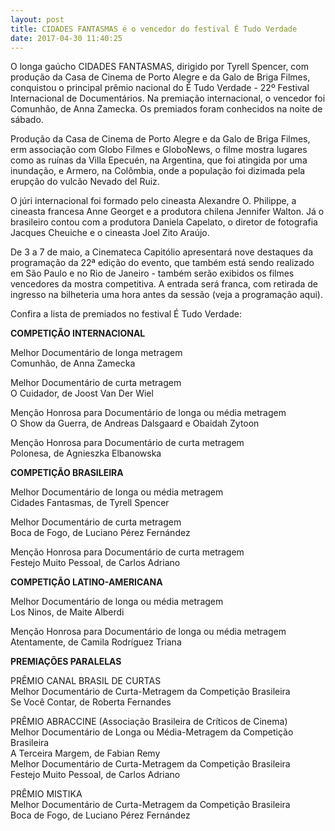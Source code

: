 ```yaml
---
layout: post
title: CIDADES FANTASMAS é o vencedor do festival É Tudo Verdade
date: 2017-04-30 11:40:25
---
```

O longa gaúcho CIDADES FANTASMAS, dirigido por Tyrell Spencer, com produção da Casa de Cinema de Porto Alegre e da Galo de Briga Filmes, conquistou o principal prêmio nacional do É Tudo Verdade - 22º Festival Internacional de Documentários. Na premiação internacional, o vencedor foi Comunhão, de Anna Zamecka. Os premiados foram conhecidos na noite de sábado.

Produção da Casa de Cinema de Porto Alegre e da Galo de Briga Filmes, erm associação com Globo Filmes e GloboNews, o filme mostra lugares como as ruínas da Villa Epecuén, na Argentina, que foi atingida por uma inundação, e Armero, na Colômbia, onde a população foi dizimada pela erupção do vulcão Nevado del Ruiz.

O júri internacional foi formado pelo cineasta Alexandre O. Philippe, a cineasta francesa Anne Georget e a produtora chilena Jennifer Walton. Já o brasileiro contou com a produtora Daniela Capelato, o diretor de fotografia Jacques Cheuiche e o cineasta Joel Zito Araújo.

De 3 a 7 de maio, a Cinemateca Capitólio apresentará nove destaques da programação da 22ª edição do evento, que também está sendo realizado em São Paulo e no Rio de Janeiro - também serão exibidos os filmes vencedores da mostra competitiva. A entrada será franca, com retirada de ingresso na bilheteria uma hora antes da sessão (veja a programação aqui).

Confira a lista de premiados no festival É Tudo Verdade:

**COMPETIÇÃO INTERNACIONAL**

Melhor Documentário de longa metragem\
Comunhão, de Anna Zamecka

Melhor Documentário de curta metragem\
O Cuidador, de Joost Van Der Wiel

Menção Honrosa para Documentário de longa ou média metragem\
O Show da Guerra, de Andreas Dalsgaard e Obaidah Zytoon

Menção Honrosa para Documentário de curta metragem\
Polonesa, de Agnieszka Elbanowska

**COMPETIÇÃO BRASILEIRA**

Melhor Documentário de longa ou média metragem\
Cidades Fantasmas, de Tyrell Spencer

Melhor Documentário de curta metragem\
Boca de Fogo, de Luciano Pérez Fernández

Menção Honrosa para Documentário de curta metragem\
Festejo Muito Pessoal, de Carlos Adriano

**COMPETIÇÃO LATINO-AMERICANA**

Melhor Documentário de longa ou média metragem\
Los Ninos, de Maite Alberdi

Menção Honrosa para Documentário de longa ou média metragem\
Atentamente, de Camila Rodríguez Triana

**PREMIAÇÕES PARALELAS**

PRÊMIO CANAL BRASIL DE CURTAS\
Melhor Documentário de Curta-Metragem da Competição Brasileira\
Se Você Contar, de Roberta Fernandes

PRÊMIO ABRACCINE (Associação Brasileira de Críticos de Cinema)\
Melhor Documentário de Longa ou Média-Metragem da Competição Brasileira\
A Terceira Margem, de Fabian Remy\
Melhor Documentário de Curta-Metragem da Competição Brasileira\
Festejo Muito Pessoal, de Carlos Adriano

PRÊMIO MISTIKA\
Melhor Documentário de Curta-Metragem da Competição Brasileira\
Boca de Fogo, de Luciano Pérez Fernández